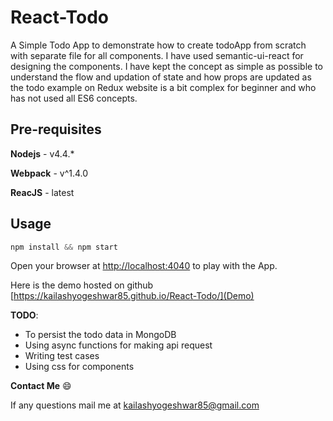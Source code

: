 # React-Todo
A Simple Todo App to demonstrate how to create todoApp from scratch with separate file for all 
components. I have used semantic-ui-react for designing the components. I have kept the concept as simple as 
possible to understand the flow and updation of state and how props are updated as the todo example on Redux website
is a bit complex for beginner and who has not used all ES6 concepts.


## Pre-requisites
**Nodejs**  - v4.4.*

**Webpack** - v^1.4.0

**ReacJS**  - latest


## Usage
``` Javascript
npm install && npm start
```

Open your browser at [http://localhost:4040](http://localhost:4040) to play with the App.

Here is the demo hosted on github [https://kailashyogeshwar85.github.io/React-Todo/](Demo)


**TODO**: 
-  To persist the todo data in MongoDB
-  Using async functions for making api request
-  Writing test cases
-  Using css for components

**Contact Me** :smile:

If any questions mail me at kailashyogeshwar85@gmail.com
